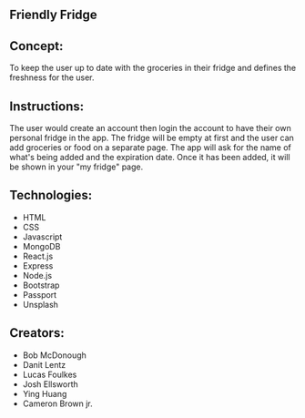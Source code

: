 ## Friendly Fridge

## Concept:

To keep the user up to date with the groceries in their fridge and defines the freshness for the user.

## Instructions:

The user would create an account then login the account to have their own personal fridge in the app. The fridge will be empty at first and the user can add groceries or food on a separate page. The app will ask for the name of what's being added and the expiration date. Once it has been added, it will be shown in your "my fridge" page.

## Technologies:

* HTML
* CSS
* Javascript
* MongoDB
* React.js
* Express
* Node.js
* Bootstrap
* Passport
* Unsplash

## Creators:

* Bob McDonough
* Danit Lentz
* Lucas Foulkes
* Josh Ellsworth
* Ying Huang
* Cameron Brown jr.